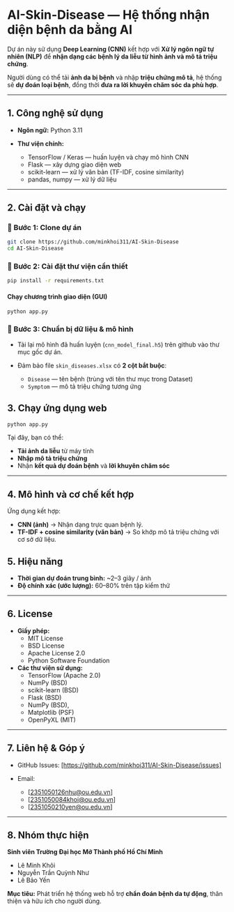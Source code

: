#  AI-Skin-Disease — Hệ thống nhận diện bệnh da bằng AI

Dự án này sử dụng **Deep Learning (CNN)** kết hợp với **Xử lý ngôn ngữ tự nhiên (NLP)** để **nhận dạng các bệnh lý da liễu từ hình ảnh và mô tả triệu chứng**.

Người dùng có thể tải **ảnh da bị bệnh** và nhập **triệu chứng mô tả**, hệ thống sẽ **dự đoán loại bệnh**, đồng thời **đưa ra lời khuyên chăm sóc da phù hợp**.

---

## 1. Công nghệ sử dụng

* **Ngôn ngữ:** Python 3.11
* **Thư viện chính:**

  * TensorFlow / Keras — huấn luyện và chạy mô hình CNN
  * Flask — xây dựng giao diện web
  * scikit-learn — xử lý văn bản (TF-IDF, cosine similarity)
  * pandas, numpy — xử lý dữ liệu
  

---

##  2. Cài đặt và chạy

### 🔹 Bước 1: Clone dự án


```bash
git clone https://github.com/minkhoi311/AI-Skin-Disease
cd AI-Skin-Disease
```

### 🔹 Bước 2: Cài đặt thư viện cần thiết

```bash
pip install -r requirements.txt
```

#### Chạy chương trình giao diện (GUI)
```bash
python app.py
```
### 🔹 Bước 3: Chuẩn bị dữ liệu & mô hình
* Tải lại mô hình đã huấn luyện (`cnn_model_final.h5`) trên github vào thư mục gốc dự án.
* Đảm bảo file `skin_diseases.xlsx` có **2 cột bắt buộc**:


  * `Disease` — tên bệnh (trùng với tên thư mục trong Dataset)
  * `Symptom` — mô tả triệu chứng tương ứng



##  3. Chạy ứng dụng web

```bash
python app.py
```

Tại đây, bạn có thể:

* **Tải ảnh da liễu** từ máy tính
* **Nhập mô tả triệu chứng**
* Nhận **kết quả dự đoán bệnh** và **lời khuyên chăm sóc**

---

##  4. Mô hình và cơ chế kết hợp

Ứng dụng kết hợp:

* **CNN (ảnh)** → Nhận dạng trực quan bệnh lý.
* **TF-IDF + cosine similarity (văn bản)** → So khớp mô tả triệu chứng với cơ sở dữ liệu.


##  5. Hiệu năng

* **Thời gian dự đoán trung bình:** ~2–3 giây / ảnh
* **Độ chính xác (ước lượng):** 60–80% trên tập kiểm thử

---

##  6. License

* **Giấy phép:** 
  * MIT License
  * BSD License
  * Apache License 2.0
  * Python Software Foundation
* **Các thư viện sử dụng:**
  * TensorFlow (Apache 2.0)
  * NumPy (BSD)
  * scikit-learn (BSD)
  * Flask (BSD)
  * NumPy (BSD),
  * Matplotlib (PSF)
  * OpenPyXL (MIT)

---

##  7. Liên hệ & Góp ý

* GitHub Issues: [https://github.com/minkhoi311/AI-Skin-Disease/issues]
* Email:

  * [2351050126nhu@ou.edu.vn]
  * [2351050084khoi@ou.edu.vn]
  * [2351050210yen@ou.edu.vn]

---

##  8. Nhóm thực hiện

**Sinh viên Trường Đại học Mở Thành phố Hồ Chí Minh**

* Lê Minh Khôi
* Nguyễn Trần Quỳnh Như
* Lê Bảo Yến

**Mục tiêu:** Phát triển hệ thống web hỗ trợ **chẩn đoán bệnh da tự động**, thân thiện và hữu ích cho người dùng.
